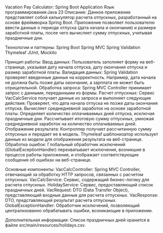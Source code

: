 Vacation Pay Calculator: Spring Boot Application
Язык программирования:Java 23 
Описание:
Данное приложение представляет собой калькулятор расчета отпускных, разработанный на основе фреймворка Spring Boot. 
Приложение позволяет пользователю ввести данные о периоде отпуска (дата начала и окончания) и размере заработной платы, после чего вычисляет сумму отпускных, учитывая праздничные дни.


Технологии и паттерны:
Spring Boot
Spring MVC
Spring Validation
Thymeleaf
JUnit, Mockito

Принцип работы:
Ввод данных: Пользователь заполняет форму на веб-странице, указывая дату начала отпуска, дату окончания отпуска и размер заработной платы.
Валидация данных: Spring Validation проверяет введенные данные на корректность. Например, дата начала не должна быть позже даты окончания, а зарплата не может быть отрицательной.
Обработка запроса: Spring MVC Controller принимает запрос с данными, переданными из формы.
Расчет отпускных: Сервис VacCalcService получает данные из запроса и выполняет следующие действия:
Проверяет, что дата начала отпуска не позже даты окончания отпуска.
Вычисляет среднедневной заработок на основе заработной платы.
Определяет количество оплачиваемых дней отпуска, исключая праздничные дни.
Рассчитывает итоговую сумму отпускных, умножая среднедневной заработок на количество оплачиваемых дней.
Отображение результата: Контроллер получает рассчитанную сумму отпускных и передает ее в модель. 
Thymeleaf шаблонизатор использует данные из модели для отображения результата на веб-странице.
Обработка ошибок: Глобальный обработчик исключений (GlobalExceptionHandler) перехватывает исключения,
возникшие в процессе работы приложения, и отображает соответствующие сообщения об ошибках на веб-странице.


Основные компоненты:
VacCalcController: Spring MVC Controller, отвечающий за обработку HTTP запросов, связанных с расчетом отпускных.
VacCalcService: Сервис, содержащий бизнес-логику для расчета отпускных.
HolidayService: Сервис, предоставляющий список праздничных дней.
VacRequest: DTO (Data Transfer Object), представляющий входные данные для расчета отпускных.
VacResponse: DTO, представляющий результат расчета отпускных.
GlobalExceptionHandler: Обработчик исключений, позволяющий централизованно обрабатывать ошибки, возникающие в приложении.

Дополнительная информация:
Список праздничных дней хранится в файле src/main/resources/holidays.csv.
